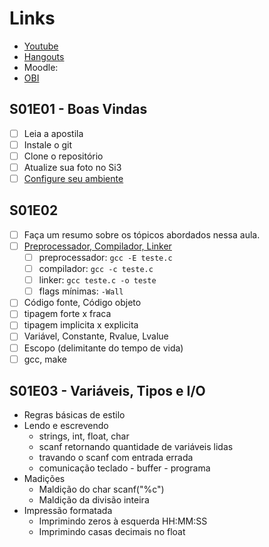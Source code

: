 # Links
- [Youtube](https://www.youtube.com/playlist?list=PLqwyjBSVOHRzgNEUNwc0hAHBOxy5M5JXW)
- [Hangouts](https://hangouts.google.com/group/wsUdaz37EtLqA5ni9)
- Moodle:  
- [OBI](https://olimpiada.ic.unicamp.br/pratique/pj/)

## S01E01 - Boas Vindas
- [ ] Leia a apostila
- [ ] Instale o git
- [ ] Clone o repositório
- [ ] Atualize sua foto no Si3
- [ ] [Configure seu ambiente](instalacao.md)

## S01E02
- [ ] Faça um resumo sobre os tópicos abordados nessa aula.
- [ ] [Preprocessador, Compilador, Linker](https://pt.wikibooks.org/wiki/Programar_em_C%2B%2B/Compila%C3%A7%C3%A3o)
  - [ ] preprocessador: `gcc -E teste.c`
  - [ ] compilador: `gcc -c teste.c`
  - [ ] linker: `gcc teste.c -o teste`
  - [ ] flags mínimas: `-Wall`
- [ ] Código fonte, Código objeto
- [ ] tipagem forte x fraca
- [ ] tipagem implicita x explicita
- [ ] Variável, Constante, Rvalue, Lvalue
- [ ] Escopo (delimitante do tempo de vida)
- [ ] gcc, make

## S01E03 - Variáveis, Tipos e I/O
- Regras básicas de estilo
- Lendo e escrevendo
    - strings, int, float, char
    - scanf retornando quantidade de variáveis lidas
    - travando o scanf com entrada errada
    - comunicação teclado - buffer - programa
- Madições
    - Maldição do char scanf("%c")
    - Maldição da divisão inteira
- Impressão formatada
    - Imprimindo zeros à esquerda HH:MM:SS
    - Imprimindo casas decimais no float
